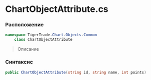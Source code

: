 
# ChartObjectAttribute.cs
### Расположение
```csharp
namespace TigerTrade.Chart.Objects.Common  
    class ChartObjectAttribute
```

> Описание

### Синтаксис
```csharp
public ChartObjectAttribute(string id, string name, int points)
```
